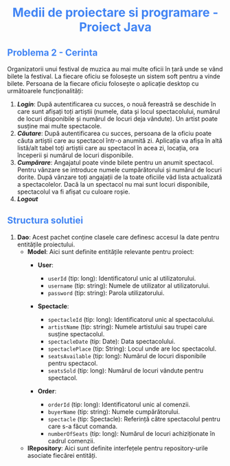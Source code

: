 <h1 align="center" style="color: #4285F4"> Medii de proiectare si programare - Proiect Java </h1>

## <span style="color: #4285F4"> Problema 2 - Cerinta

Organizatorii unui festival de muzica au mai multe oficii în țară unde se vând bilete la festival. La fiecare oficiu se folosește un sistem soft pentru a vinde bilete. Persoana de la fiecare oficiu folosește o aplicație desktop cu următoarele funcționalități:

1. **<i>Login</i>**: După autentificarea cu succes, o nouă fereastră se deschide în care sunt afișați toți artiștii (numele, data și locul spectacolului, numărul de locuri disponibile și numărul de locuri deja vândute). Un artist poate susține mai multe spectacole.
2. **<i>Căutare</i>**: După autentificarea cu succes, persoana de la oficiu poate căuta artiștii care au spectacol într-o anumită zi. Aplicația va afișa în altă listă/alt tabel toți artiștii care au spectacol în acea zi, locația, ora începerii și numărul de locuri disponibile.
3. **<i>Cumpărare</i>**: Angajatul poate vinde bilete pentru un anumit spectacol. Pentru vânzare se introduce
   numele cumpărătorului și numărul de locuri dorite. După vânzare toți angajații de la toate oficiile văd
   lista actualizată a spectacolelor. Dacă la un spectacol nu mai sunt locuri disponibile, spectacolul va fi
   afișat cu culoare roșie.
4. **<i>Logout</i>**

## <span style="color: #4285F4"> Structura solutiei

1. **Dao**: Acest pachet conține clasele care definesc accesul la date pentru entitățile proiectului.
    - **Model**: Aici sunt definite entitățile relevante pentru proiect:
        - **User**:
            - `userId` (tip: long): Identificatorul unic al utilizatorului.
            - `username` (tip: string): Numele de utilizator al utilizatorului.
            - `password` (tip: string): Parola utilizatorului.
        - **Spectacle**:
            - `spectacleId` (tip: long): Identificatorul unic al spectacolului.
            - `artistName` (tip: string): Numele artistului sau trupei care susține spectacolul.
            - `spectacleDate` (tip: Date): Data spectacolului.
            - `spectaclePlace` (tip: String): Locul unde are loc spectacolul.
            - `seatsAvailable` (tip: long): Numărul de locuri disponibile pentru spectacol.
            - `seatsSold` (tip: long): Numărul de locuri vândute pentru spectacol.

        - **Order**:
            - `orderId` (tip: long): Identificatorul unic al comenzii.
            - `buyerName` (tip: string): Numele cumpărătorului.
            - `spectacle` (tip: Spectacle): Referință către spectacolul pentru care s-a făcut comanda.
            - `numberOfSeats` (tip: long): Numărul de locuri achiziționate în cadrul comenzii.
    - **IRepository**: Aici sunt definite interfețele pentru repository-urile asociate fiecărei entități.
